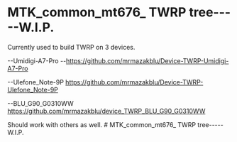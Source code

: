 # MTK_common_mt676_ TWRP tree-----W.I.P.


Currently used to build TWRP on 3 devices. 

--Umidigi-A7-Pro
--https://github.com/mrmazakblu/Device-TWRP-Umidigi-A7-Pro

--Ulefone_Note-9P
https://github.com/mrmazakblu/Device-TWRP-Ulefone_Note-9P

--BLU_G90_G0310WW
https://github.com/mrmazakblu/device_TWRP_BLU_G90_G0310WW

Should work with others as well. # MTK_common_mt676_ TWRP tree-----W.I.P.
